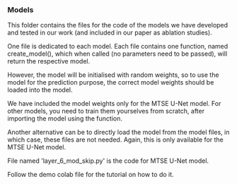 ### Models

This folder contains the files for the code of the models we have developed and tested in our work (and included in our paper as ablation studies).

One file is dedicated to each model. Each file contains one function, named create_model(), which when called (no parameters need to be passed), will return the respective model.

However, the model will be initialised with random weights, so to use the model for the prediction purpose, the correct model weights should be loaded into the model.

We have included the model weights only for the MTSE U-Net model. For other models, you need to train them yourselves from scratch, after importing the model using the function.

Another alternative can be to directly load the model from the model files, in which case, these files are not needed. Again, this is only available for the MTSE U-Net model.

File named 'layer_6_mod_skip.py' is the code for MTSE U-Net model.

Follow the demo colab file for the tutorial on how to do it.
